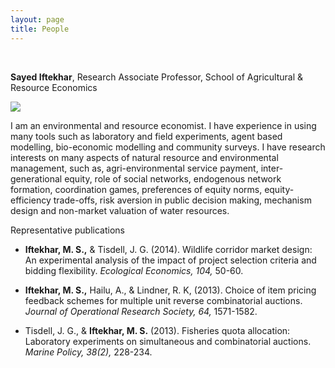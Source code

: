 ```yaml
---
layout: page
title: People
---
```




<br>

**Sayed Iftekhar**, Research Associate Professor, School of Agricultural & Resource Economics

<p>
<img class="right" src="{{ site.baseurl }}public/images/Sayed.jpg"> 
</p>

<p> I am an environmental and resource economist. I have experience in using many tools such as laboratory and field experiments, agent based modelling, bio-economic modelling and community surveys. I have research interests on many aspects of natural resource and environmental management, such as, agri-environmental service payment, inter-generational equity, role of social networks, endogenous network formation, coordination games,  preferences of equity norms, equity-efficiency trade-offs, risk aversion in public decision making, mechanism design and non-market valuation of water resources. </p>

Representative publications

* **Iftekhar, M. S.,** & Tisdell, J. G. (2014). Wildlife corridor market design: An experimental analysis of the impact of project selection criteria and bidding flexibility. *Ecological Economics, 104,* 50-60. 

* **Iftekhar, M. S.,** Hailu, A., & Lindner, R. K, (2013). Choice of item pricing feedback schemes for multiple unit reverse combinatorial auctions. *Journal of Operational Research Society, 64,* 1571-1582. 

* Tisdell, J. G., & **Iftekhar, M. S.** (2013). Fisheries quota allocation: Laboratory experiments on simultaneous and combinatorial auctions. *Marine Policy, 38(2),* 228-234. 
